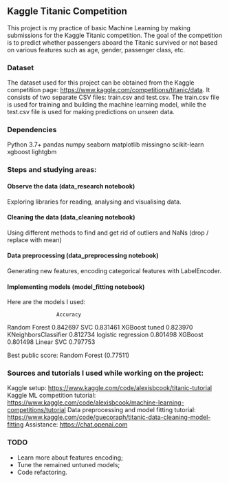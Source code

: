 ## Kaggle Titanic Competition

This project is my practice of basic Machine Learning by making submissions for the Kaggle Titanic competition. The goal of the competition is to predict whether passengers aboard the Titanic survived or not based on various features such as age, gender, passenger class, etc.

### Dataset

The dataset used for this project can be obtained from the Kaggle competition page: https://www.kaggle.com/competitions/titanic/data. It consists of two separate CSV files: train.csv and test.csv. The train.csv file is used for training and building the machine learning model, while the test.csv file is used for making predictions on unseen data.

### Dependencies
Python 3.7+
pandas
numpy
seaborn
matplotlib
missingno
scikit-learn
xgboost
lightgbm

### Steps and studying areas:

#### Observe the data (data_research notebook)
Exploring libraries for reading, analysing and visualising data.

#### Cleaning the data (data_cleaning notebook)
Using different methods to find and get rid of outliers and NaNs (drop / replace with mean)

#### Data preprocessing (data_preprocessing notebook)
Generating new features, encoding categorical features with LabelEncoder.

#### Implementing models (model_fitting notebook)
Here are the models I used:  

                    Accuracy
Random Forest         0.842697
SVC                   0.831461
XGBoost tuned         0.823970
KNeighborsClassifier  0.812734
logistic regression   0.801498
XGBoost               0.801498
Linear SVC            0.797753

Best public score: Random Forest (0.77511)


### Sources and tutorials I used while working on the project:
Kaggle setup: https://www.kaggle.com/code/alexisbcook/titanic-tutorial
Kaggle ML competition tutorial: https://www.kaggle.com/code/alexisbcook/machine-learning-competitions/tutorial
Data preprocessing and model fitting tutorial: https://www.kaggle.com/code/guecoraph/titanic-data-cleaning-model-fitting
Assistance: https://chat.openai.com


### TODO

* Learn more about features encoding;
* Tune the remained untuned models;
* Code refactoring.


